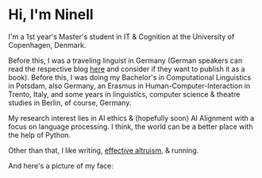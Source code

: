 # Hi, I'm Ninell

I'm a 1st year's Master's student in IT & Cognition at the University of Copenhagen, Denmark. 

Before this, I was a traveling linguist in Germany (German speakers can read the respective blog [here](https://zwoelfmaldeutschland.de) and consider if they want to publish it as a book). Before this, I was doing my Bachelor's in Computational Linguistics in Potsdam, also Germany, an Erasmus in Human-Computer-Interaction in Trento, Italy, and some years in linguistics, computer science & theatre studies in Berlin, of course, Germany.

My research interest lies in AI ethics & (hopefully soon) AI Alignment with a focus on language processing. I think, the world can be a better place with the help of Python.

Other than that, I like writing, [effective altruism](https://www.effectivealtruism.org/), & running.

And here's a picture of my face:
